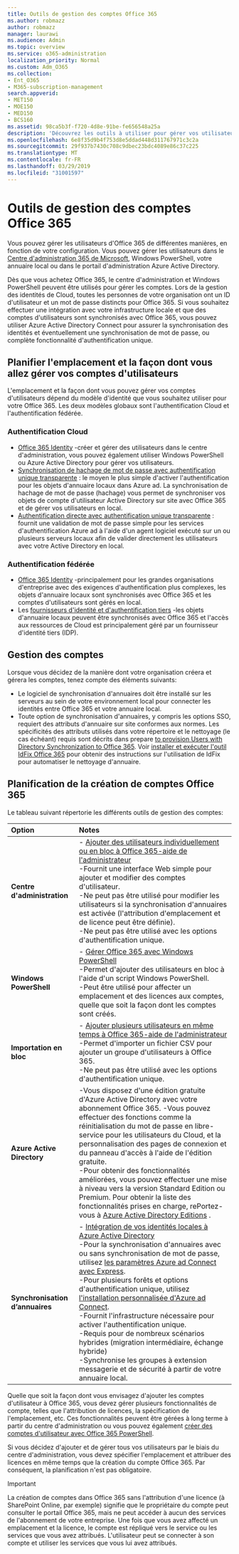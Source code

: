 ```yaml
---
title: Outils de gestion des comptes Office 365
ms.author: robmazz
author: robmazz
manager: laurawi
ms.audience: Admin
ms.topic: overview
ms.service: o365-administration
localization_priority: Normal
ms.custom: Adm_O365
ms.collection:
- Ent_O365
- M365-subscription-management
search.appverid:
- MET150
- MOE150
- MED150
- BCS160
ms.assetid: 98ca5b3f-f720-4d8e-91be-fe656548a25a
description: 'Découvrez les outils à utiliser pour gérer vos utilisateurs Office 365, ainsi que la manière dont vous pouvez les utiliser en fonction de la gestion des identités des utilisateurs. '
ms.openlocfilehash: 6e8f35d9b4f753d8e5ddad448d311767971c3c2a
ms.sourcegitcommit: 29f937b7430c708c9dbec23bdc4089e86c37c225
ms.translationtype: MT
ms.contentlocale: fr-FR
ms.lasthandoff: 03/29/2019
ms.locfileid: "31001597"
---
```

# <a name="tools-to-manage-office-365-accounts"></a>Outils de gestion des comptes Office 365

Vous pouvez gérer les utilisateurs d'Office 365 de différentes manières, en fonction de votre configuration. Vous pouvez gérer les utilisateurs dans le [Centre d'administration 365 de Microsoft](https://admin.microsoft.com), Windows PowerShell, votre annuaire local ou dans le portail d'administration Azure Active Directory.

Dès que vous achetez Office 365, le centre d'administration et Windows PowerShell peuvent être utilisés pour gérer les comptes. Lors de la gestion des identités de Cloud, toutes les personnes de votre organisation ont un ID d'utilisateur et un mot de passe distincts pour Office 365. Si vous souhaitez effectuer une intégration avec votre infrastructure locale et que des comptes d'utilisateurs sont synchronisés avec Office 365, vous pouvez utiliser Azure Active Directory Connect pour assurer la synchronisation des identités et éventuellement une synchronisation de mot de passe, ou complète fonctionnalité d'authentification unique.
  
## <a name="plan-for-where-and-how-you-will-manage-your-user-accounts"></a>Planifier l'emplacement et la façon dont vous allez gérer vos comptes d'utilisateurs

L'emplacement et la façon dont vous pouvez gérer vos comptes d'utilisateurs dépend du modèle d'identité que vous souhaitez utiliser pour votre Office 365. Les deux modèles globaux sont l'authentification Cloud et l'authentification fédérée.
  
### <a name="cloud-authentication"></a>Authentification Cloud

- [Office 365 Identity](about-office-365-identity.md) -créer et gérer des utilisateurs dans le centre d'administration, vous pouvez également utiliser Windows PowerShell ou Azure Active Directory pour gérer vos utilisateurs.
- [Synchronisation de hachage de mot de passe avec authentification unique transparente](about-office-365-identity.md) : le moyen le plus simple d'activer l'authentification pour les objets d'annuaire locaux dans Azure ad. La synchronisation de hachage de mot de passe (hachage) vous permet de synchroniser vos objets de compte d'utilisateur Active Directory sur site avec Office 365 et de gérer vos utilisateurs en local. 
- [Authentification directe avec authentification unique transparente](about-office-365-identity.md) : fournit une validation de mot de passe simple pour les services d'authentification Azure ad à l'aide d'un agent logiciel exécuté sur un ou plusieurs serveurs locaux afin de valider directement les utilisateurs avec votre Active Directory en local. 

### <a name="federated-authentication"></a>Authentification fédérée

- [Office 365 Identity](about-office-365-identity.md) -principalement pour les grandes organisations d'entreprise avec des exigences d'authentification plus complexes, les objets d'annuaire locaux sont synchronisés avec Office 365 et les comptes d'utilisateurs sont gérés en local. 
- Les [fournisseurs d'identité et d'authentification tiers](about-office-365-identity.md) -les objets d'annuaire locaux peuvent être synchronisés avec Office 365 et l'accès aux ressources de Cloud est principalement géré par un fournisseur d'identité tiers (IDP). 

## <a name="managing-accounts"></a>Gestion des comptes

Lorsque vous décidez de la manière dont votre organisation créera et gérera les comptes, tenez compte des éléments suivants:
  
- Le logiciel de synchronisation d'annuaires doit être installé sur les serveurs au sein de votre environnement local pour connecter les identités entre Office 365 et votre annuaire local.
- Toute option de synchronisation d'annuaires, y compris les options SSO, requiert des attributs d'annuaire sur site conformes aux normes. Les spécificités des attributs utilisés dans votre répertoire et le nettoyage (le cas échéant) requis sont décrits dans prepare [to provision Users with Directory Synchronization to Office 365](prepare-for-directory-synchronization.md). Voir [installer et exécuter l'outil IdFix Office 365](install-and-run-idfix.md) pour obtenir des instructions sur l'utilisation de IdFix pour automatiser le nettoyage d'annuaire. 

## <a name="plan-how-you-are-going-to-create-office-365-accounts"></a>Planification de la création de comptes Office 365

Le tableau suivant répertorie les différents outils de gestion des comptes:

|**Option**|**Notes**|
|:-----|:-----|
|**Centre d'administration** | - [Ajouter des utilisateurs individuellement ou en bloc à Office 365-aide de l'administrateur](https://support.office.com/article/1970f7d6-03b5-442f-b385-5880b9c256ec) <br> -Fournit une interface Web simple pour ajouter et modifier des comptes d'utilisateur. <br> -Ne peut pas être utilisé pour modifier les utilisateurs si la synchronisation d'annuaires est activée (l'attribution d'emplacement et de licence peut être définie). <br> -Ne peut pas être utilisé avec les options d'authentification unique. <br> |
|**Windows PowerShell** | - [Gérer Office 365 avec Windows PowerShell](https://go.microsoft.com/fwlink/p/?LinkId=698471) <br> -Permet d'ajouter des utilisateurs en bloc à l'aide d'un script Windows PowerShell. <br> -Peut être utilisé pour affecter un emplacement et des licences aux comptes, quelle que soit la façon dont les comptes sont créés. <br> |
|**Importation en bloc** | - [Ajouter plusieurs utilisateurs en même temps à Office 365-aide de l'administrateur](add-several-users-at-the-same-time.md) <br> -Permet d'importer un fichier CSV pour ajouter un groupe d'utilisateurs à Office 365. <br> -Ne peut pas être utilisé avec les options d'authentification unique. <br> |
|**Azure Active Directory** | -Vous disposez d'une édition gratuite d'Azure Active Directory avec votre abonnement Office 365. -Vous pouvez effectuer des fonctions comme la réinitialisation du mot de passe en libre-service pour les utilisateurs du Cloud, et la personnalisation des pages de connexion et du panneau d'accès à l'aide de l'édition gratuite. <br> -Pour obtenir des fonctionnalités améliorées, vous pouvez effectuer une mise à niveau vers la version Standard Edition ou Premium. Pour obtenir la liste des fonctionnalités prises en charge, rePortez-vous à [Azure Active Directory Editions](https://go.microsoft.com/fwlink/p/?LinkId=698465) . <br> |
|**Synchronisation d’annuaires** | - [Intégration de vos identités locales à Azure Active Directory](https://go.microsoft.com/fwlink/p/?LinkID=624168) <br> -Pour la synchronisation d'annuaires avec ou sans synchronisation de mot de passe, utilisez [les paramètres Azure ad Connect avec Express](https://go.microsoft.com/fwlink/p/?LinkID=698537).  <br>  -Pour plusieurs forêts et options d'authentification unique, utilisez [l'installation personnalisée d'Azure ad Connect](https://go.microsoft.com/fwlink/p/?LinkId=698430). <br> -Fournit l'infrastructure nécessaire pour activer l'authentification unique. <br> -Requis pour de nombreux scénarios hybrides (migration intermédiaire, échange hybride) <br> -Synchronise les groupes à extension messagerie et de sécurité à partir de votre annuaire local. <br> |

Quelle que soit la façon dont vous envisagez d'ajouter les comptes d'utilisateur à Office 365, vous devez gérer plusieurs fonctionnalités de compte, telles que l'attribution de licences, la spécification de l'emplacement, etc. Ces fonctionnalités peuvent être gérées à long terme à partir du centre d'administration ou vous pouvez également [créer des comptes d'utilisateur avec Office 365 PowerShell](https://go.microsoft.com/fwlink/p/?LinkId=717083).

Si vous décidez d'ajouter et de gérer tous vos utilisateurs par le biais du centre d'administration, vous devez spécifier l'emplacement et attribuer des licences en même temps que la création du compte Office 365. Par conséquent, la planification n'est pas obligatoire.

> [!IMPORTANT]
> La création de comptes dans Office 365 sans l'attribution d'une licence (à SharePoint Online, par exemple) signifie que le propriétaire du compte peut consulter le portail Office 365, mais ne peut accéder à aucun des services de l'abonnement de votre entreprise. Une fois que vous avez affecté un emplacement et la licence, le compte est répliqué vers le service ou les services que vous avez attribués. L'utilisateur peut se connecter à son compte et utiliser les services que vous lui avez attribués.